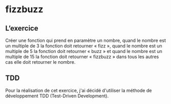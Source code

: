 # fizzbuzz

## L’exercice
Créer une fonction qui prend en paramètre un nombre, quand le nombre est un multiple de 3 la fonction doit retourner « fizz », quand le nombre est un multiple de 5 la fonction doit retourner « buzz » et quand le nombre est un multiple de 15 la fonction doit retourner « fizzbuzz » dans tous les autres cas elle doit retourner le nombre.

## TDD
Pour la réalisation de cet exercice, j'ai décidé d'utiliser la méthode de développement TDD (Test-Driven Development).
